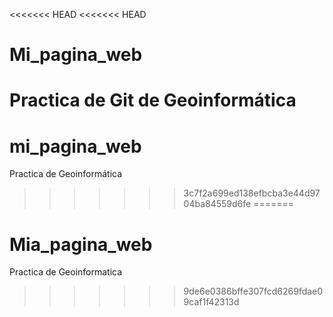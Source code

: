 <<<<<<< HEAD
<<<<<<< HEAD
# Mi_pagina_web
Practica de Git de Geoinformática
=======
# mi_pagina_web
Practica de Geoinformática
>>>>>>> 3c7f2a699ed138efbcba3e44d9704ba84559d6fe
=======
# Mia_pagina_web
Practica de Geoinformatica
>>>>>>> 9de6e0386bffe307fcd6269fdae09caf1f42313d
